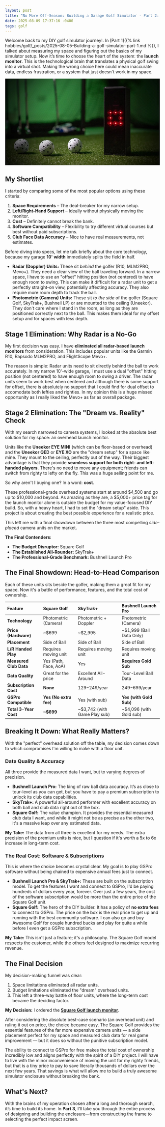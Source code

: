 ```yaml
---
layout: post
title: "No More Off-Season: Building a Garage Golf Simulator - Part 2: Launch Monitor and Software"
date: 2025-08-09 17:37:16 -0400
tags: golf
---
```

Welcome back to my DIY golf simulator journey!. In [Part 1]({% link hobbies/golf/_posts/2025-08-05-Building-a-golf-simulator-part-1.md  %}), I talked about measuring my space and figuring out the basics of my simulator setup. Now it’s time to choose the heart of the system: the **launch monitor**. This is the technological brain that translates a physical golf swing into a virtual shot. Making the wrong choice here could mean inaccurate data, endless frustration, or a system that just doesn't work in my space.

![Floor plan](/hobbies/golf/images/Square_Golf.jpg)

## My Shortlist

I started by comparing some of the most popular options using these criteria:

1. **Space Requirements** – The deal-breaker for my narrow setup.
2. **Left/Right-Hand Support** – Ideally without physically moving the monitor.
3. **Cost** – Definitely cannot break the bank.
4. **Software Compatibility** – Flexibility to try different virtual courses but best without paid subscriptions.
5. **Club Face Data Accuracy** – Nice to have real measurements, not estimates.


Before diving into specs, let me talk briefly about the core technology, because my garage **10' width** immediately splits the field in half.

* **Radar (Doppler) Units:** These sit *behind* the golfer (R10, MLM2PRO, Mevo+). They need a clear view of the ball traveling forward. In a narrow space, I have to use an "offset" hitting position (not centered) to have enough room to swing. This can make it difficult for a radar unit to get a perfectly straight-on view, potentially affecting accuracy. They also require more room depth to track the ball.
* **Photometric (Camera) Units:** These sit *to the side* of the golfer (Square Golf, SkyTrak+, Bushnell LP) or are mounted to the ceiling (Uneekor). They don't care where I stand in the room, as long as they are positioned correctly next to the ball. This makes them ideal for my offset setup and for spaces with less depth.

## Stage 1 Elimination: Why Radar is a No-Go

My first decision was easy. I have **eliminated all radar-based launch monitors** from consideration. This includes popular units like the Garmin R10, Rapsodo MLM2PRO, and FlightScope Mevo+.

The reason is simple: Radar units need to sit directly behind the ball to work accurately. In my narrow 10'-wide garage, I must use a dual "offset" hitting position (not centered) to have enough room to swing a driver. The radar units seem to work best when centered and although there is some support for offset, there is absolutely no support that I could find for dual offset to accomodate both lefties and righties. In my opinion this is a huge missed opportunity as I really liked the Mevo+ as far as overall package. 

## Stage 2 Elimination: The "Dream vs. Reality" Check

With my search narrowed to camera systems, I looked at the absolute best solution for my space: an overhead launch monitor.

Units like the **Uneekor EYE MINI** (which can be floor-based or overhead) and the **Uneekor QED** or **EYE XO** are the "dream setup" for a space like mine. They mount to the ceiling, perfectly out of the way. Their biggest advantage is that they provide **seamless support for both right- and left-handed players**. There's no need to move any equipment; friends can switch from righty to lefty on the fly. This was a huge selling point for me.

So why aren't I buying one? In a word: **cost**.

These professional-grade overhead systems start at around $4,500 and go up to $10,000 and beyond. As amazing as they are, a $5,000+ price tag for the launch monitor alone is outside the budget for my value-focused DIY build. So, with a heavy heart, I had to set the "dream setup" aside. This project is about creating the best possible experience for a realistic price.

This left me with a final showdown between the three most compelling *side-placed* camera units on the market.

**The Final Contenders:**
* **The Budget Disruptor:** Square Golf
* **The Established All-Rounder:** SkyTrak+
* **The Professional-Grade Benchmark:** Bushnell Launch Pro

## The Final Showdown: Head-to-Head Comparison

Each of these units sits beside the golfer, making them a great fit for my space. Now it's a battle of performance, features, and the total cost of ownership.

| Feature | **Square Golf** | **SkyTrak+** | **Bushnell Launch Pro** |
| :--- | :--- | :--- | :--- |
| **Technology** | Photometric (Camera) | Photometric + Doppler | Photometric (Camera) |
| **Price (Hardware)** | ~$699 | ~$2,995 | ~$1,999 (Ball Data Only) |
| **Placement** | Side of Ball | Side of Ball | Side of Ball |
| **L/R Handed Play** | Requires moving unit | Requires moving unit | Requires moving unit |
| **Measured Club Data**| Yes (Path, Face, AoA) | Yes | **Requires Gold Sub** |
| **Data Quality** | Great for the price | Excellent All-Around | Tour-Level Ball Data |
| **Subscription Cost** | **None** | $129-$249/year | $249-$699/year |
| **GSPro Compatible** | **Yes (No extra fee)** | Yes (with sub) | **Yes (with Gold Sub)**|
| **Total 3-Year Cost**| **~$699** | ~$3,742 (with Game Play sub) | ~$4,096 (with Gold sub) |



## Breaking It Down: What Really Matters?

With the "perfect" overhead solution off the table, my decision comes down to which compromises I'm willing to make with a floor unit.

### Data Quality & Accuracy
All three provide the measured data I want, but to varying degrees of precision.
* **Bushnell Launch Pro:** The king of raw ball data accuracy. It’s as close to tour-level as you can get, but you have to pay a premium subscription to unlock its club data capabilities.
* **SkyTrak+:** A powerful all-around performer with excellent accuracy on both ball and club data right out of the box.
* **Square Golf:** The value champion. It provides the essential measured club data I want, and while it might not be as precise as the other two, it's a massive leap over any estimated data.

**My Take:** The data from all three is excellent for my needs. The extra precision of the premium units is nice, but I question if it's worth a 5x to 6x increase in long-term cost.

### The Real Cost: Software & Subscriptions
This is where the choice becomes crystal clear. My goal is to play GSPro software without being chained to expensive annual fees just to connect.
* **Bushnell Launch Pro & SkyTrak+:** These are built on the subscription model. To get the features I want and connect to GSPro, I'd be paying hundreds of dollars every year, forever. Over just a few years, the cost of the software subscription would be more than the entire price of the Square Golf unit.
* **Square Golf:** The hero of the DIY builder. It has a policy of **no extra fees** to connect to GSPro. The price on the box is the real price to get up and running with the best community software. I can also go and buy Awesome Golf for couple hundred bucks and play for quite a while before I even get a GSPro subscription.

**My Take:** This isn't just a feature; it's a philosophy. The Square Golf model respects the customer, while the others feel designed to maximize recurring revenue.

## The Final Decision

My decision-making funnel was clear:
1.  Space limitations eliminated all radar units.
2.  Budget limitations eliminated the "dream" overhead units.
3.  This left a three-way battle of floor units, where the long-term cost became the deciding factor.


**My Decision:** I ordered the **[Square Golf launch monitor](https://www.squaregolf.com/launchmonitor)**.

After considering the absolute best-case scenario (an overhead unit) and ruling it out on price, the choice became easy. The Square Golf provides the essential features of the far more expensive camera units — a side placement perfect for my space and measured club data for real game improvement — but it does so without the punitive subscription model.

The ability to connect to GSPro for free makes the total cost of ownership incredibly low and aligns perfectly with the spirit of a DIY project. I will have to live with the minor inconvenience of moving the unit for my righty friends, but that is a tiny price to pay to save literally thousands of dollars over the next few years. That savings is what will allow me to build a truly awesome simulator enclosure without breaking the bank.

## What's Next?

With the brains of my operation chosen after a long and thorough search, it’s time to build its home. In **Part 3**, I’ll take you through the entire process of designing and building the enclosure—from constructing the frame to selecting the perfect impact screen.